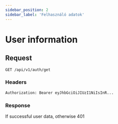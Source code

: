 ```yaml
---
sidebar_position: 2
sidebar_label: 'Felhasználó adatok'
---
```


# User information

## Request
`GET /api/v1/auth/get`

### Headers
`Authorization: Bearer eyJhbGciOiJIUzI1NiIsInR...`

### Response
If successful user data, otherwise 401 